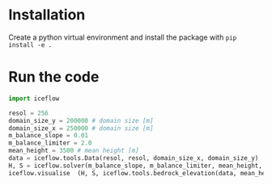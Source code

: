 # Installation
Create a python virtual environment and install the package with ```pip install -e .```

# Run the code

```python
import iceflow

resol = 256
domain_size_y = 200000 # domain size [m]
domain_size_x = 250000 # domain size [m]
m_balance_slope = 0.01
m_balance_limiter = 2.0
mean_height = 3500 # mean height [m]
data = iceflow.tools.Data(resol, resol, domain_size_x, domain_size_y)
H, S = iceflow.solver(m_balance_slope, m_balance_limiter, mean_height, data)
iceflow.visualise  (H, S, iceflow.tools.bedrock_elevation(data, mean_height), data.xc, data.yc)
```
